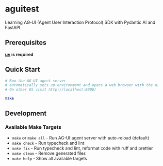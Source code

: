 # aguitest

Learning AG-UI (Agent User Interaction Protocol) SDK with Pydantic AI and FastAPI

## Prerequisites

**[uv](https://docs.astral.sh/uv/) is required**

## Quick Start

```bash
# Run the AG-UI agent server
# automatically sets up environment and opens a web browser with the ui on macOS
# On other OS visit http://localhost:8000/

make
```

## Development

### Available Make Targets

- `make` or `make all` - Run AG-UI agent server with auto-reload (default)
- `make check` - Run typecheck and lint
- `make fix` - Run typecheck and lint, reformat code with ruff and prettier
- `make clean` - Remove generated files
- `make help` - Show all available targets
